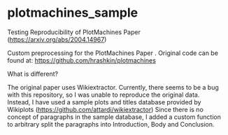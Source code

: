 # plotmachines_sample
Testing Reproducibility of PlotMachines Paper (https://arxiv.org/abs/2004.14967)

Custom preprocessing for the PlotMachines Paper . Original code can be found at: https://github.com/hrashkin/plotmachines  

What is different?  
  
The original paper uses Wikiextractor. Currently, there seems to be a bug with this repository, so I was unable to reproduce the original data.  
Instead, I have used a sample plots and titles database provided by Wikiplots (https://github.com/attardi/wikiextractor)
Since there is no concept of paragraphs in the sample database, I added a custom function to arbitrary split the paragraphs into Introduction, Body and Conclusion.
